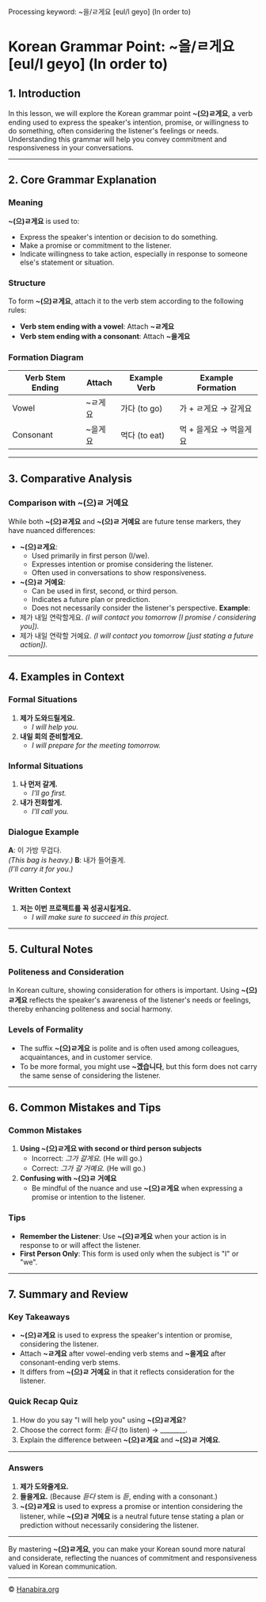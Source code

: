 Processing keyword: ~을/ㄹ게요 [eul/l geyo] (In order to)
# Korean Grammar Point: ~을/ㄹ게요 [eul/l geyo] (In order to)

## 1. Introduction
In this lesson, we will explore the Korean grammar point **~(으)ㄹ게요**, a verb ending used to express the speaker's intention, promise, or willingness to do something, often considering the listener's feelings or needs. Understanding this grammar will help you convey commitment and responsiveness in your conversations.

---
## 2. Core Grammar Explanation
### Meaning
**~(으)ㄹ게요** is used to:
- Express the speaker's intention or decision to do something.
- Make a promise or commitment to the listener.
- Indicate willingness to take action, especially in response to someone else's statement or situation.
### Structure
To form **~(으)ㄹ게요**, attach it to the verb stem according to the following rules:
- **Verb stem ending with a vowel**: Attach **~ㄹ게요**
- **Verb stem ending with a consonant**: Attach **~을게요**
### Formation Diagram
| Verb Stem Ending | Attach | Example Verb | Example Formation |
|------------------|--------|--------------|-------------------|
| Vowel            | ~ㄹ게요   | 가다 (to go)  | 가 + ㄹ게요 → 갈게요 |
| Consonant        | ~을게요  | 먹다 (to eat)| 먹 + 을게요 → 먹을게요 |
---
## 3. Comparative Analysis
### Comparison with ~(으)ㄹ 거예요
While both **~(으)ㄹ게요** and **~(으)ㄹ 거예요** are future tense markers, they have nuanced differences:
- **~(으)ㄹ게요**:
  - Used primarily in first person (I/we).
  - Expresses intention or promise considering the listener.
  - Often used in conversations to show responsiveness.
- **~(으)ㄹ 거예요**:
  - Can be used in first, second, or third person.
  - Indicates a future plan or prediction.
  - Does not necessarily consider the listener's perspective.
**Example**:
- 제가 내일 연락할게요. *(I will contact you tomorrow [I promise / considering you]).*
- 제가 내일 연락할 거예요. *(I will contact you tomorrow [just stating a future action]).*
---
## 4. Examples in Context
### Formal Situations
1. **제가 도와드릴게요.**
   - *I will help you.*
2. **내일 회의 준비할게요.**
   - *I will prepare for the meeting tomorrow.*
### Informal Situations
1. **나 먼저 갈게.**
   - *I'll go first.*
2. **내가 전화할게.**
   - *I'll call you.*
### Dialogue Example
**A**: 이 가방 무겁다.
<br>*(This bag is heavy.)*
**B**: 내가 들어줄게.
<br>*(I'll carry it for you.)*
### Written Context
1. **저는 이번 프로젝트를 꼭 성공시킬게요.**
   - *I will make sure to succeed in this project.*
---
## 5. Cultural Notes
### Politeness and Consideration
In Korean culture, showing consideration for others is important. Using **~(으)ㄹ게요** reflects the speaker's awareness of the listener's needs or feelings, thereby enhancing politeness and social harmony.
### Levels of Formality
- The suffix **~(으)ㄹ게요** is polite and is often used among colleagues, acquaintances, and in customer service.
- To be more formal, you might use **~겠습니다**, but this form does not carry the same sense of considering the listener.
---
## 6. Common Mistakes and Tips
### Common Mistakes
1. **Using ~(으)ㄹ게요 with second or third person subjects**
   - Incorrect: *그가 갈게요.* (He will go.)
   - Correct: *그가 갈 거예요.* (He will go.)
2. **Confusing with ~(으)ㄹ 거예요**
   - Be mindful of the nuance and use **~(으)ㄹ게요** when expressing a promise or intention to the listener.
### Tips
- **Remember the Listener**: Use **~(으)ㄹ게요** when your action is in response to or will affect the listener.
- **First Person Only**: This form is used only when the subject is "I" or "we".
---
## 7. Summary and Review
### Key Takeaways
- **~(으)ㄹ게요** is used to express the speaker's intention or promise, considering the listener.
- Attach **~ㄹ게요** after vowel-ending verb stems and **~을게요** after consonant-ending verb stems.
- It differs from **~(으)ㄹ 거예요** in that it reflects consideration for the listener.
### Quick Recap Quiz
1. How do you say "I will help you" using **~(으)ㄹ게요**?
2. Choose the correct form: *듣다* (to listen) → ________.
3. Explain the difference between **~(으)ㄹ게요** and **~(으)ㄹ 거예요**.
---
### **Answers**
1. **제가 도와줄게요.**
2. **들을게요.** (Because *듣다* stem is *듣*, ending with a consonant.)
3. **~(으)ㄹ게요** is used to express a promise or intention considering the listener, while **~(으)ㄹ 거예요** is a neutral future tense stating a plan or prediction without necessarily considering the listener.
---
By mastering **~(으)ㄹ게요**, you can make your Korean sound more natural and considerate, reflecting the nuances of commitment and responsiveness valued in Korean communication.

---
© [Hanabira.org](https://hanabira.org)
